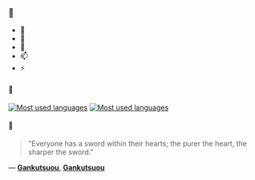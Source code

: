 ### 👋

- 🔭
- 🌱
- 💬
- 📫
- ⚡

#### 🧏

[![Most used languages](https://github-readme-stats-aynah.vercel.app/api/top-langs/?username=aynh&theme=solarized-dark&langs_count=6&layout=compact&hide_title=true)](https://github.com/anuraghazra/github-readme-stats#gh-dark-mode-only)
[![Most used languages](https://github-readme-stats-aynah.vercel.app/api/top-langs/?username=aynh&theme=solarized-light&langs_count=6&layout=compact&hide_title=true)](https://github.com/anuraghazra/github-readme-stats#gh-light-mode-only)

#### 💬

> "Everyone has a sword within their hearts; the purer the heart, the sharper the sword."

&mdash; [**Gankutsuou**](https://myanimelist.net/character.php?q=Gankutsuou&cat=character), [**Gankutsuou**](https://myanimelist.net/search/all?q=Gankutsuou&cat=all)
